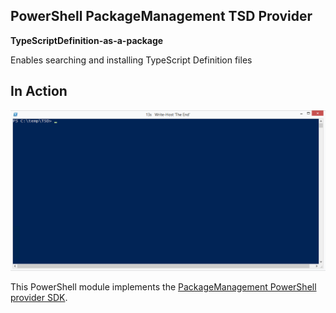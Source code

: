 PowerShell PackageManagement TSD Provider
-

**TypeScriptDefinition-as-a-package**

Enables searching and installing TypeScript Definition files

In Action
-

![image](https://raw.githubusercontent.com/dfinke/OneGetTSDProvider/master/images/TSD.gif)

This PowerShell module implements the [PackageManagement PowerShell provider SDK]( http://oneget.org/provider-ps.zip).